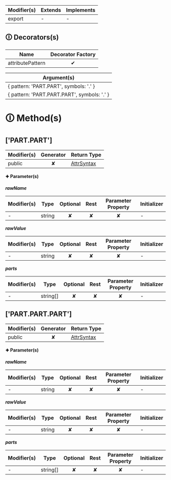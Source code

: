 | Modifier(s)                            | Extends                      | Implements                                    |
|----------------------------------------|------------------------------|-----------------------------------------------|
| export | - | - |

## &#128712; Decorators(s)

| Name       | Decorator Factory                        |
|------------|:----------------------------------------:|
| attributePattern | ✔  |

| Argument(s)                                           |
|-------------------------------------------------------|
| { pattern: 'PART.PART', symbols: '.' }  |
| { pattern: 'PART.PART.PART', symbols: '.' }  |

# &#128712; Method(s)

## ['PART.PART']

| Modifier(s)                              | Generator                          | Return Type                       |
|------------------------------------------|:----------------------------------:|-----------------------------------|
| public | ✘ | [AttrSyntax](https://hamedfathi.gitbook.io/aurelia-2-doc-api/jit/class/ast/attrsyntax) |

**&#128966; Parameter(s)**

_**rawName**_

| Modifier(s)                              | Type                        | Optional                           | Rest                          | Parameter Property                          | Initializer                       |
|------------------------------------------|-----------------------------|:----------------------------------:|:-----------------------------:|:-------------------------------------------:|-----------------------------------|
| - | string | ✘  | ✘ | ✘ | - |

_**rawValue**_

| Modifier(s)                              | Type                        | Optional                           | Rest                          | Parameter Property                          | Initializer                       |
|------------------------------------------|-----------------------------|:----------------------------------:|:-----------------------------:|:-------------------------------------------:|-----------------------------------|
| - | string | ✘  | ✘ | ✘ | - |

_**parts**_

| Modifier(s)                              | Type                        | Optional                           | Rest                          | Parameter Property                          | Initializer                       |
|------------------------------------------|-----------------------------|:----------------------------------:|:-----------------------------:|:-------------------------------------------:|-----------------------------------|
| - | string[] | ✘  | ✘ | ✘ | - |

## ['PART.PART.PART']

| Modifier(s)                              | Generator                          | Return Type                       |
|------------------------------------------|:----------------------------------:|-----------------------------------|
| public | ✘ | [AttrSyntax](https://hamedfathi.gitbook.io/aurelia-2-doc-api/jit/class/ast/attrsyntax) |

**&#128966; Parameter(s)**

_**rawName**_

| Modifier(s)                              | Type                        | Optional                           | Rest                          | Parameter Property                          | Initializer                       |
|------------------------------------------|-----------------------------|:----------------------------------:|:-----------------------------:|:-------------------------------------------:|-----------------------------------|
| - | string | ✘  | ✘ | ✘ | - |

_**rawValue**_

| Modifier(s)                              | Type                        | Optional                           | Rest                          | Parameter Property                          | Initializer                       |
|------------------------------------------|-----------------------------|:----------------------------------:|:-----------------------------:|:-------------------------------------------:|-----------------------------------|
| - | string | ✘  | ✘ | ✘ | - |

_**parts**_

| Modifier(s)                              | Type                        | Optional                           | Rest                          | Parameter Property                          | Initializer                       |
|------------------------------------------|-----------------------------|:----------------------------------:|:-----------------------------:|:-------------------------------------------:|-----------------------------------|
| - | string[] | ✘  | ✘ | ✘ | - |